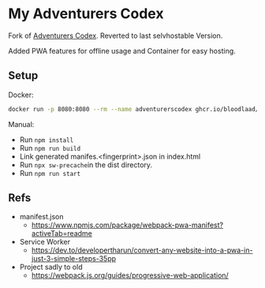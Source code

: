 # My Adventurers Codex

Fork of [Adventurers Codex](https://github.com/adventurerscodex/adventurerscodex). Reverted to last selvhostable Version.

Added PWA features for offline usage and Container for easy hosting.

## Setup

Docker:
```bash
docker run -p 8080:8080 --rm --name adventurerscodex ghcr.io/bloodlaad/adventurerscodex:master
```

Manual:
- Run `npm install`
- Run `npm run build`
- Link generated manifes.\<fingerprint\>.json in index.html
- Run `npx sw-precache`in the dist directory.
- Run `npm run start`

## Refs

- manifest.json
  - https://www.npmjs.com/package/webpack-pwa-manifest?activeTab=readme
- Service Worker
  - https://dev.to/developertharun/convert-any-website-into-a-pwa-in-just-3-simple-steps-35pp
- Project sadly to old
  - https://webpack.js.org/guides/progressive-web-application/